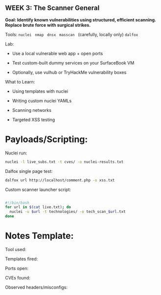 ## WEEK 3: The Scanner General
**Goal: Identify known vulnerabilities using structured, efficient scanning. Replace brute force with surgical strikes.**

Tools:
```nuclei ```
```nmap ```
```dnsx ```
```masscan ``` (carefully, locally only)
```dalfox ```

Lab:
- Use a local vulnerable web app + open ports

- Test custom-built dummy services on your SurfaceBook VM

- Optionally, use vulhub or TryHackMe vulnerability boxes

What to Learn:
- Using templates with nuclei

- Writing custom nuclei YAMLs

- Scanning networks

- Targeted XSS testing

# Payloads/Scripting:
Nuclei run:

``` bash 
nuclei -l live_subs.txt -t cves/ -o nuclei-results.txt 

```
Dalfox single page test:

``` bash 
dalfox url http://localhost/comment.php -o xss.txt 
```

Custom scanner launcher script:

``` bash

#!/bin/bash
for url in $(cat live.txt); do
  nuclei -u $url -t technologies/ -o tech_scan_$url.txt
done

```
# Notes Template:
Tool used:

Templates fired:

Ports open:

CVEs found:

Observed headers/misconfigs: